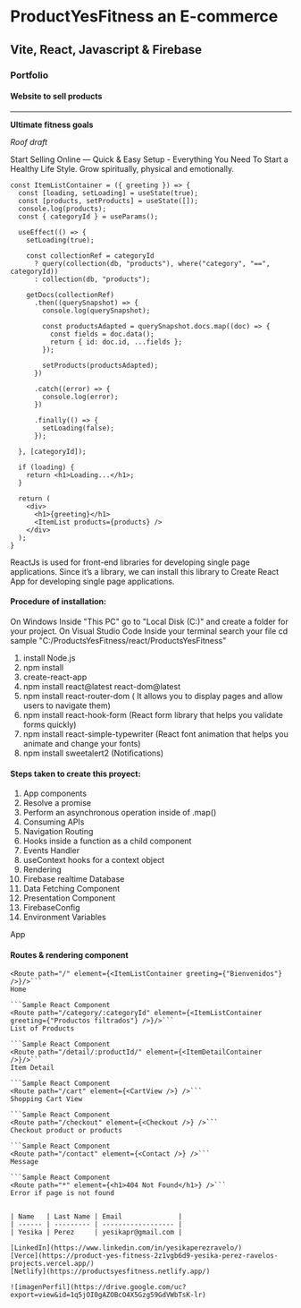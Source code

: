 # ProductYesFitness an E-commerce

## Vite, React, Javascript & Firebase

### Portfolio

#### Website to sell products

---

**Ultimate fitness goals**

_Roof draft_

Start Selling Online — Quick & Easy Setup - Everything You Need To Start a Healthy Life Style.
Grow spiritually, physical and emotionally.

```Sample React Component
const ItemListContainer = ({ greeting }) => {
  const [loading, setLoading] = useState(true);
  const [products, setProducts] = useState([]);
  console.log(products);
  const { categoryId } = useParams();

  useEffect(() => {
    setLoading(true);

    const collectionRef = categoryId
      ? query(collection(db, "products"), where("category", "==", categoryId))
      : collection(db, "products");

    getDocs(collectionRef)
      .then((querySnapshot) => {
        console.log(querySnapshot);

        const productsAdapted = querySnapshot.docs.map((doc) => {
          const fields = doc.data();
          return { id: doc.id, ...fields };
        });

        setProducts(productsAdapted);
      })

      .catch((error) => {
        console.log(error);
      })

      .finally(() => {
        setLoading(false);
      });

  }, [categoryId]);

  if (loading) {
    return <h1>Loading...</h1>;
  }

  return (
    <div>
      <h1>{greeting}</h1>
      <ItemList products={products} />
    </div>
  );
}
```

ReactJs is used for front-end libraries for developing single page applications. Since it’s a library, we can install this library to Create React App for developing single page applications.

#### Procedure of installation:

On Windows
Inside "This PC" go to "Local Disk (C:)" and create a folder for your project.
On Visual Studio Code
Inside your terminal search your file cd sample "C:/ProductsYesFitness/react/ProductsYesFitness"

1. install Node.js
2. npm install
3. create-react-app
4. npm install react@latest react-dom@latest
5. npm install react-router-dom ( It allows you to display pages and allow users to navigate them)
6. npm install react-hook-form (React form library that helps you validate forms quickly)
7. npm install react-simple-typewriter (React font animation that helps you animate and change your fonts)
8. npm install sweetalert2 (Notifications)

#### Steps taken to create this proyect:

1. App components
2. Resolve a promise
3. Perform an asynchronous operation inside of .map()
4. Consuming APIs
5. Navigation Routing
6. Hooks inside a function as a child component
7. Events Handler
8. useContext hooks for a context object
9. Rendering
10. Firebase realtime Database
11. Data Fetching Component
12. Presentation Component
13. FirebaseConfig
14. Environment Variables

App

#### Routes & rendering component

````Sample React Component
<Route path="/" element={<ItemListContainer greeting={"Bienvenidos"} />}/>```
Home

```Sample React Component
<Route path="/category/:categoryId" element={<ItemListContainer greeting={"Productos filtrados"} />}/>```
List of Products

```Sample React Component
<Route path="/detail/:productId/" element={<ItemDetailContainer />}/>```
Item Detail

```Sample React Component
<Route path="/cart" element={<CartView />} />```
Shopping Cart View

```Sample React Component
<Route path="/checkout" element={<Checkout />} />```
Checkout product or products

```Sample React Component
<Route path="/contact" element={<Contact />} />```
Message

```Sample React Component
<Route path="*" element={<h1>404 Not Found</h1>} />```
Error if page is not found


| Name   | Last Name | Email              |
| ------ | --------- | ------------------ |
| Yesika | Perez     | yesikapr@gmail.com |

[LinkedIn](https://www.linkedin.com/in/yesikaperezravelo/)
[Verce](https://product-yes-fitness-2z1vgb6d9-yesika-perez-ravelos-projects.vercel.app/)
[Netlify](https://productsyesfitness.netlify.app/)

![imagenPerfil](https://drive.google.com/uc?export=view&id=1q5jOI0gAZOBcO4X5Gzg59GdVWbTsK-lr)
````
